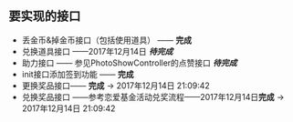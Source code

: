 ## 要实现的接口

+ 丢金币&掉金币接口（包括使用道具） —— **完成**
+ 兑换道具接口 ——2017年12月14日 ***待完成***
+ 助力接口 —— 参见PhotoShowController的点赞接口 ***待完成***
+ init接口添加签到功能  —— **完成**
+ 更换奖品接口—— **完成**  → 2017年12月14日 21:09:42
+ 兑换奖品接口 ——参考恋爱基金活动兑奖流程——2017年12月14日**完成**  → 2017年12月14日 21:09:42


